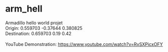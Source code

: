 # arm_hell
Armadillo hello world projet <br>
Origin:       0.559703 -0.37644 0.380825 <br>
Destination:  0.659703 0.19 0.42
<br>
<br>
YouTube Demonstration: https://www.youtube.com/watch?v=RvSXPicxOFY
